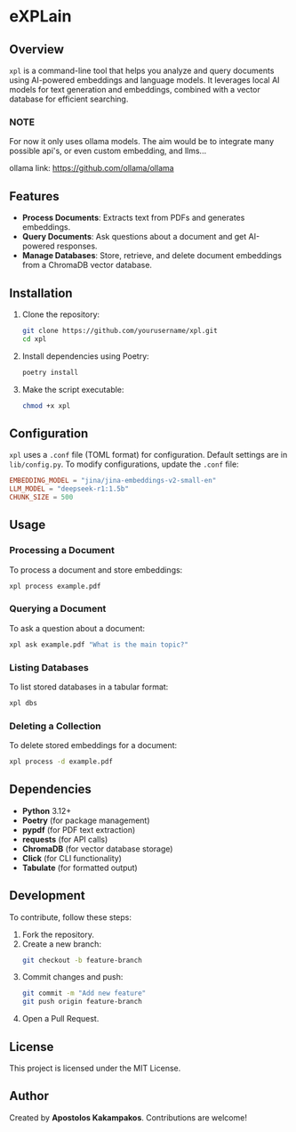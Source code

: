 # eXPLain

## Overview

`xpl` is a command-line tool that helps you analyze and query documents using AI-powered embeddings and language models. It leverages local AI models for text generation and embeddings, combined with a vector database for efficient searching.

### NOTE
For now it only uses ollama models. The aim would be to integrate many possible api's, or
even custom embedding, and llms...

ollama link: https://github.com/ollama/ollama

## Features
- **Process Documents**: Extracts text from PDFs and generates embeddings.
- **Query Documents**: Ask questions about a document and get AI-powered responses.
- **Manage Databases**: Store, retrieve, and delete document embeddings from a ChromaDB vector database.

## Installation

1. Clone the repository:
   ```sh
   git clone https://github.com/yourusername/xpl.git
   cd xpl
   ```
2. Install dependencies using Poetry:
   ```sh
   poetry install
   ```
3. Make the script executable:
   ```sh
   chmod +x xpl
   ```

## Configuration

`xpl` uses a `.conf` file (TOML format) for configuration. Default settings are in `lib/config.py`. To modify configurations, update the `.conf` file:
```toml
EMBEDDING_MODEL = "jina/jina-embeddings-v2-small-en"
LLM_MODEL = "deepseek-r1:1.5b"
CHUNK_SIZE = 500
```

## Usage

### Processing a Document
To process a document and store embeddings:
```sh
xpl process example.pdf
```

### Querying a Document
To ask a question about a document:
```sh
xpl ask example.pdf "What is the main topic?"
```

### Listing Databases
To list stored databases in a tabular format:
```sh
xpl dbs
```

### Deleting a Collection
To delete stored embeddings for a document:
```sh
xpl process -d example.pdf
```

## Dependencies
- **Python** 3.12+
- **Poetry** (for package management)
- **pypdf** (for PDF text extraction)
- **requests** (for API calls)
- **ChromaDB** (for vector database storage)
- **Click** (for CLI functionality)
- **Tabulate** (for formatted output)

## Development
To contribute, follow these steps:
1. Fork the repository.
2. Create a new branch:
   ```sh
   git checkout -b feature-branch
   ```
3. Commit changes and push:
   ```sh
   git commit -m "Add new feature"
   git push origin feature-branch
   ```
4. Open a Pull Request.

## License
This project is licensed under the MIT License.

## Author
Created by **Apostolos Kakampakos**. Contributions are welcome!
